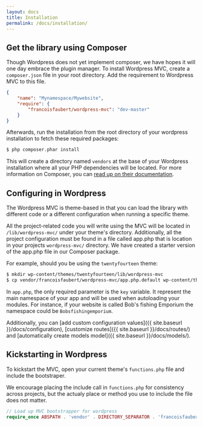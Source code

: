 ```yaml
---
layout: docs
title: Installation
permalink: /docs/installation/
---
```


## Get the library using Composer

Though Wordpress does not yet implement composer, we have hopes it will one day embrace the plugin manager. To install Wordpress MVC, create a `composer.json` file in your root directory. Add the requirement to Wordpress MVC to this file.

~~~ json
{
    "name": "Mynamespace/Mywebsite",
    "require": {
        "francoisfaubert/wordpress-mvc": "dev-master"
    }
}
~~~

Afterwards, run the installation from the root directory of your wordpress installation to fetch these required packages:

~~~ bash
$ php composer.phar install
~~~

This will create a directory named `vendors` at the base of your Wordpress installation where all your PHP dependencies will be located. For more information on Composer, you can [read up on their documentation](https://getcomposer.org/doc/).


## Configuring in Wordpress

The Wordpress MVC is theme-based in that you can load the library with different code or a different configuration when running a specific theme.

All the project-related code you will write using the MVC will be located in `/lib/wordpress-mvc/` under your theme's directory. Additionally, all the project configuration must be found in a file called app.php that is location in your projects `wordpress-mvc/` directory. We have created a starter version of the app.php file in our Composer package.

For example, should you be using the `twentyfourteen` theme:

~~~ bash
$ mkdir wp-content/themes/twentyfourteen/lib/wordpress-mvc
$ cp vendor/francoisfaubert/wordpress-mvc/app.php.default wp-content/themes/twentyfourteen/lib/wordpress-mvc/app.php
~~~

In `app.php`, the only required parameter is the `key` variable. It represent the main namespace of your app and will be used when autoloading your modules. For instance, if your website is called Bob's fishing Emporium the namespace could be `Bobsfishingemporium`.

Additionally, you can [add custom configuration values]({{ site.baseurl }}/docs/configuration), [customize routes]({{ site.baseurl }}/docs/routes/) and [automatically create models model]({{ site.baseurl }}/docs/models/).

## Kickstarting in Wordpress

To kickstart the MVC, open your current theme's `functions.php` file and include the bootstraper.

We encourage placing the include call in `functions.php` for consistency across projects, but the actualy place or method you use to include the file does not matter.

~~~ php
// Load up MVC bootstrapper for wordpress
require_once ABSPATH . 'vendor' . DIRECTORY_SEPARATOR . 'francoisfaubert' . DIRECTORY_SEPARATOR . 'wordpress-mvc' . DIRECTORY_SEPARATOR . 'bootstrap.php';
~~~
